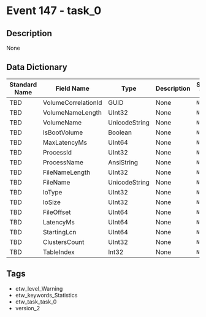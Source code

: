 # Event 147 - task_0

## Description
None

## Data Dictionary
|Standard Name|Field Name|Type|Description|Sample Value|
|---|---|---|---|---|
|TBD|VolumeCorrelationId|GUID|None|`None`|
|TBD|VolumeNameLength|UInt32|None|`None`|
|TBD|VolumeName|UnicodeString|None|`None`|
|TBD|IsBootVolume|Boolean|None|`None`|
|TBD|MaxLatencyMs|UInt64|None|`None`|
|TBD|ProcessId|UInt32|None|`None`|
|TBD|ProcessName|AnsiString|None|`None`|
|TBD|FileNameLength|UInt32|None|`None`|
|TBD|FileName|UnicodeString|None|`None`|
|TBD|IoType|UInt32|None|`None`|
|TBD|IoSize|UInt32|None|`None`|
|TBD|FileOffset|UInt64|None|`None`|
|TBD|LatencyMs|UInt64|None|`None`|
|TBD|StartingLcn|UInt64|None|`None`|
|TBD|ClustersCount|UInt32|None|`None`|
|TBD|TableIndex|Int32|None|`None`|

## Tags
* etw_level_Warning
* etw_keywords_Statistics
* etw_task_task_0
* version_2